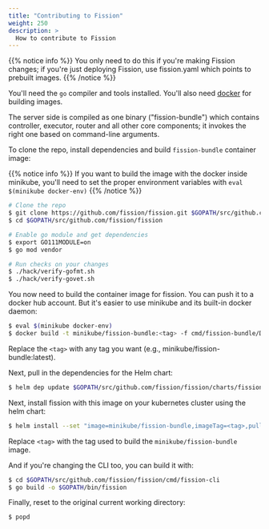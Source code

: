 ```yaml
---
title: "Contributing to Fission"
weight: 250
description: >
  How to contribute to Fission 
---
```


{{% notice info %}}
You only need to do this if you're making Fission changes; if you're
just deploying Fission, use fission.yaml which points to prebuilt
images.
{{% /notice %}}

You'll need the `go` compiler and tools installed. You'll also need
[docker](https://docs.docker.com/install) for building images.

The server side is compiled as one binary ("fission-bundle") which
contains controller, executor, router and all other core components; 
it invokes the right one based on command-line arguments.

To clone the repo, install dependencies and build `fission-bundle` container image:

{{% notice info %}}
If you want to build the image with the docker inside
minikube, you'll need to set the proper environment variables with
`eval $(minikube docker-env)`
{{% /notice %}}

```sh
# Clone the repo
$ git clone https://github.com/fission/fission.git $GOPATH/src/github.com/fission/fission
$ cd $GOPATH/src/github.com/fission/fission

# Enable go module and get dependencies
$ export GO111MODULE=on
$ go mod vendor

# Run checks on your changes
$ ./hack/verify-gofmt.sh
$ ./hack/verify-govet.sh
```

You now need to build the container image for fission. You can push it to
a docker hub account. But it's easier to use minikube and its
built-in docker daemon:

```sh
$ eval $(minikube docker-env)
$ docker build -t minikube/fission-bundle:<tag> -f cmd/fission-bundle/Dockerfile.fission-bundle .
```
Replace the `<tag>` with any tag you want (e.g., minikube/fission-bundle:latest). 

Next, pull in the dependencies for the Helm chart:

```sh
$ helm dep update $GOPATH/src/github.com/fission/fission/charts/fission-all
```

Next, install fission with this image on your kubernetes cluster using the helm chart:

```sh
$ helm install --set "image=minikube/fission-bundle,imageTag=<tag>,pullPolicy=IfNotPresent,analytics=false" charts/fission-all
```
Replace `<tag>` with the tag used to build the `minikube/fission-bundle` image. 

And if you're changing the CLI too, you can build it with:

```sh
$ cd $GOPATH/src/github.com/fission/fission/cmd/fission-cli
$ go build -o $GOPATH/bin/fission
```

Finally, reset to the original current working directory:

```sh
$ popd
```
